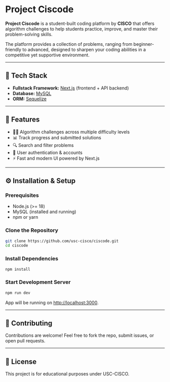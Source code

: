 # Project Ciscode

**Project Ciscode** is a student-built coding platform by **CISCO** that offers algorithm challenges to help students practice, improve, and master their problem-solving skills.  

The platform provides a collection of problems, ranging from beginner-friendly to advanced, designed to sharpen your coding abilities in a competitive yet supportive environment.

---

## 🚀 Tech Stack
- **Fullstack Framework:** [Next.js](https://nextjs.org/) (frontend + API backend)  
- **Database:** [MySQL](https://www.mysql.com/)  
- **ORM:** [Sequelize](https://sequelize.org/)  

---

## 📂 Features
- 🧑‍💻 Algorithm challenges across multiple difficulty levels  
- 📊 Track progress and submitted solutions  
- 🔍 Search and filter problems  
- 👤 User authentication & accounts  
- ⚡ Fast and modern UI powered by Next.js  

---

## ⚙️ Installation & Setup

### Prerequisites
- Node.js (>= 18)  
- MySQL (installed and running)  
- npm or yarn  

### Clone the Repository
```bash
git clone https://github.com/usc-cisco/ciscode.git
cd ciscode
```

### Install Dependencies
```bash
npm install
```

### Start Development Server
```bash
npm run dev
```

App will be running on [http://localhost:3000](http://localhost:3000).

---

## 🤝 Contributing
Contributions are welcome! Feel free to fork the repo, submit issues, or open pull requests.

---

## 📜 License
This project is for educational purposes under USC-CISCO.